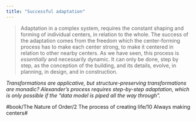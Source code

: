 ```yaml
---
title: "Successful adaptation"
---
```


> Adaptation in a complex system, requires the constant shaping and forming of individual centers, in relation to the whole. The success of the adaptation comes from the freedom which the center-forming process has to make each center strong, to make it centered in relation to other nearby centers. As we have seen, this process is *essentially* and necessarily dynamic. It can only be done, step by step, as the conception of the building, and its details, evolve, in planning, in design, and in construction.  

*Transformations are applicative, but structure-preserving transformations are monadic? Alexander’s process requires step-by-step adaptation, which is only possible if the “data model is piped all the way through”.*

#book/The Nature of Order/2 The process of creating life/10 Always making centers#